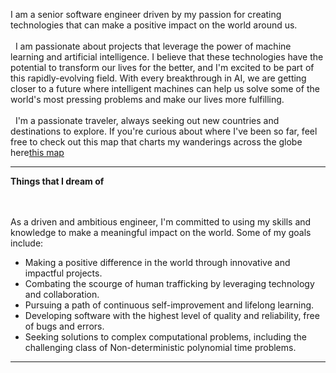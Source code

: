 I am a senior software engineer driven by my passion for creating technologies that can make a positive impact on the world around us.
\
&nbsp;
\
&nbsp;
I am passionate about projects that leverage the power of machine learning and artificial intelligence. I believe that these technologies have the potential to transform our lives for the better, and I'm excited to be part of this rapidly-evolving field. With every breakthrough in AI, we are getting closer to a future where intelligent machines can help us solve some of the world's most pressing problems and make our lives more fulfilling.
\
&nbsp;
\
&nbsp;
I'm a passionate traveler, always seeking out new countries and destinations to explore. If you're curious about where I've been so far, feel free to check out this map that charts my wanderings across the globe here[this map](https://www.google.com/maps/d/u/2/edit?mid=1qdMAwmzsl4e_JyVuC4dIOBhBEVAnOLBu&ll=22.96412624055243%2C-64.83993735000001&z=3)

---

**Things that I dream of**
\
&nbsp;
\
&nbsp;

As a driven and ambitious engineer, I'm committed to using my skills and knowledge to make a meaningful impact on the world.
Some of my goals include:

- Making a positive difference in the world through innovative and impactful projects.
- Combating the scourge of human trafficking by leveraging technology and collaboration.
- Pursuing a path of continuous self-improvement and lifelong learning.
- Developing software with the highest level of quality and reliability, free of bugs and errors.
- Seeking solutions to complex computational problems, including the challenging class of Non-deterministic polynomial time problems.

---
